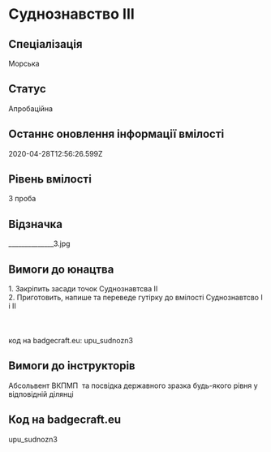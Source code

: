 # Суднознавство ІІІ

## Спеціалізація

Морська

## Статус

Апробаційна

## Останнє оновлення інформації вмілості

2020-04-28T12:56:26.599Z

## Рівень вмілості

3 проба

## Відзначка

______________3.jpg

## Вимоги до юнацтва

<span>1. Закріпить засади точок Суднознавтсва ІІ<br>2. Приготовить, напише та переведе гутірку до вмілості Суднознавтсво І і ІІ&nbsp;<br><br><br><br></span>код на badgecraft.eu: upu_sudnozn3<br>

## Вимоги до інструкторів

Абсольвент ВКПМП &nbsp;та посвідка державного зразка будь-якого рівня у відповідній ділянці

## Код на badgecraft.eu

upu_sudnozn3